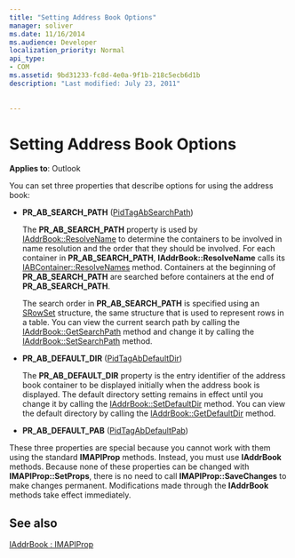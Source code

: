 ```yaml
---
title: "Setting Address Book Options"
manager: soliver
ms.date: 11/16/2014
ms.audience: Developer
localization_priority: Normal
api_type:
- COM
ms.assetid: 9bd31233-fc8d-4e0a-9f1b-218c5ecb6d1b
description: "Last modified: July 23, 2011"
 
 
---
```


# Setting Address Book Options

  
  
**Applies to**: Outlook 
  
You can set three properties that describe options for using the address book:
  
- **PR_AB_SEARCH_PATH** ([PidTagAbSearchPath](pidtagabsearchpath-canonical-property.md))
    
    The **PR_AB_SEARCH_PATH** property is used by [IAddrBook::ResolveName](iaddrbook-resolvename.md) to determine the containers to be involved in name resolution and the order that they should be involved. For each container in **PR_AB_SEARCH_PATH**, **IAddrBook::ResolveName** calls its [IABContainer::ResolveNames](iabcontainer-resolvenames.md) method. Containers at the beginning of **PR_AB_SEARCH_PATH** are searched before containers at the end of **PR_AB_SEARCH_PATH**. 
    
    The search order in **PR_AB_SEARCH_PATH** is specified using an [SRowSet](srowset.md) structure, the same structure that is used to represent rows in a table. You can view the current search path by calling the [IAddrBook::GetSearchPath](iaddrbook-getsearchpath.md) method and change it by calling the [IAddrBook::SetSearchPath](iaddrbook-setsearchpath.md) method. 
    
- **PR_AB_DEFAULT_DIR** ([PidTagAbDefaultDir](pidtagabdefaultdir-canonical-property.md))
    
    The **PR_AB_DEFAULT_DIR** property is the entry identifier of the address book container to be displayed initially when the address book is displayed. The default directory setting remains in effect until you change it by calling the [IAddrBook::SetDefaultDir](iaddrbook-setdefaultdir.md) method. You can view the default directory by calling the [IAddrBook::GetDefaultDir](iaddrbook-getdefaultdir.md) method. 
    
- **PR_AB_DEFAULT_PAB** ([PidTagAbDefaultPab](pidtagabdefaultpab-canonical-property.md))
    
These three properties are special because you cannot work with them using the standard **IMAPIProp** methods. Instead, you must use **IAddrBook** methods. Because none of these properties can be changed with **IMAPIProp::SetProps**, there is no need to call **IMAPIProp::SaveChanges** to make changes permanent. Modifications made through the **IAddrBook** methods take effect immediately. 
  
## See also



[IAddrBook : IMAPIProp](iaddrbookimapiprop.md)

